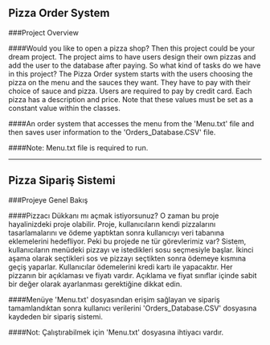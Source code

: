 ## Pizza Order System

###Project Overview

####Would you like to open a pizza shop? Then this project could be your dream project. The project aims to have users design their own pizzas and add the user to the database after paying. So what kind of tasks do we have in this project? The Pizza Order system starts with the users choosing the pizza on the menu and the sauces they want. They have to pay with their choice of sauce and pizza. Users are required to pay by credit card. Each pizza has a description and price. Note that these values must be set as a constant value within the classes.

####An order system that accesses the menu from the 'Menu.txt' file and then saves user information to the 'Orders_Database.CSV' file.

####Note: Menu.txt file is required to run.

-----------------------------------------------------------------------------------------------

## Pizza Sipariş Sistemi

###Projeye Genel Bakış

####Pizzacı Dükkanı mı açmak istiyorsunuz? O zaman bu proje hayalinizdeki proje olabilir. Proje, kullanıcıların kendi pizzalarını tasarlamalarını ve ödeme yaptıktan sonra kullanıcıyı veri tabanına eklemelerini hedefliyor. Peki bu projede ne tür görevlerimiz var? Sistem, kullanıcıların menüdeki pizzayı ve istedikleri sosu seçmesiyle başlar. İkinci aşama olarak seçtikleri sos ve pizzayı seçtikten sonra ödemeye kısmına geçiş yaparlar. Kullanıcılar ödemelerini kredi kartı ile yapacaktır. Her pizzanın bir açıklaması ve fiyatı vardır. Açıklama ve fiyat sınıflar içinde sabit bir değer olarak ayarlanması gerektiğine dikkat edin.

####Menüye 'Menu.txt' dosyasından erişim sağlayan ve sipariş tamamlandıktan sonra kullanıcı verilerini 'Orders_Database.CSV' dosyasına kaydeden bir sipariş sistemi.

####Not: Çalıştırabilmek için 'Menu.txt' dosyasına ihtiyacı vardır.
